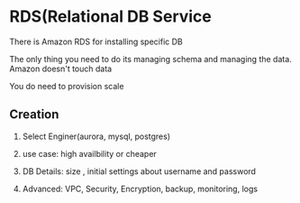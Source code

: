 # RDS(Relational DB Service

There is Amazon RDS for installing specific DB 

The only thing you need to do its managing schema and managing the data. Amazon doesn't touch data 

You do need to provision scale

## Creation

1) Select Enginer(aurora, mysql, postgres)

2) use case: high availbility or cheaper

3) DB Details: size , initial settings about username and password

4) Advanced: VPC, Security, Encryption, backup, monitoring, logs 

